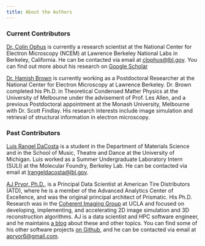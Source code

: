 ```yaml
---
title: About the Authors
---
```




### Current Contributors

[Dr. Colin Ophus](https://foundry.lbl.gov/about/staff/colin-ophus/) is currently a research scientist at the National Center for Electron Microscopy (NCEM) at Lawrence Berkeley National Labs in Berkeley, California. He can be contacted via email at clophus@lbl.gov. You can find out more about his research on [Google Scholar](https://scholar.google.com/citations?hl=en&user=h5MPYJAAAAAJ&view_op=list_works&sortby=pubdate)

[Dr. Hamish Brown](https://scholar.google.com.au/citations?user=QN2mSeoAAAAJ&hl=en) is currently working as a Postdoctoral Researcher at the National Center for Electron Microscopy at Lawrence Berkeley.  Dr. Brown completed his Ph.D. in Theoretical Condensed Matter Physics at the University of Melbourne under the advisement of Prof. Les Allen, and a previous Postdoctoral appointment at the Monash University, Melbourne with Dr. Scott Findlay. His research interests include image simulation and retrieval of structural information in electron microscopy.


### Past Contributors

[Luis Rangel DaCosta](http://www.linkedin.com/in/lerandc/) is a student in the Department of Materials Science and in the School of Music, Theatre and Dance at the University of Michigan. Luis worked as a Summer Undergraduate Laboratory Intern (SULI) at the Molecular Foundry, Berkeley Lab. He can be contacted via email at lrangeldacosta@lbl.gov.

[AJ Pryor, Ph.D.,](https://www.linkedin.com/in/alan-pryor-02a52b57/) is a Principal Data Scientist at American Tire Distributors (ATD), where he is a member of the Advanced Analytics Center of Excellence, and was the original principal architect of Prismatic. His Ph.D. Research was in the [Coherent Imaging Group](http://www.physics.ucla.edu/research/imaging/) at UCLA and focused on  developing, implementing, and accelerating 2D image simulation and 3D reconstruction algorithms. AJ is a data scientist and HPC software engineer, and he maintains [a blog](http://alanpryorjr.com/) about these and other topics. You can find some of his other software projects [on Github](https://github.com/apryor6), and he can be contacted via email at apryor6@gmail.com.

